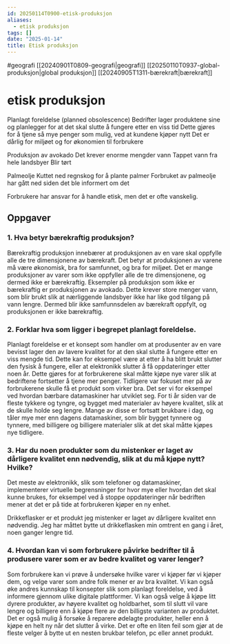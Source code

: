 ```yaml
---
id: 20250114T0900-etisk-produksjon
aliases:
  - etisk produksjon
tags: []
date: "2025-01-14"
title: Etisk produksjon
---
```


#geografi [[20240901T0809-geografi|geografi]] [[20250110T0937-global-produksjon|global produksjon]] [[20240905T1311-bærekraft|bærekraft]]

# etisk produksjon

Planlagt foreldelse (planned obsolescence)
Bedrifter lager produktene sine og planlegger for at det skal slutte å fungere etter en viss tid
Dette gjøres for å tjene så mye penger som mulig, ved at kundene kjøper nytt
Det er dårlig for miljøet og for økonomien til forbrukere

Produksjon av avokado
Det krever enorme mengder vann
Tappet vann fra hele landsbyer
Blir tørt

Palmeolje
Kuttet ned regnskog for å plante palmer
Forbruket av palmeolje har gått ned siden det ble informert om det

Forbrukere har ansvar for å handle etisk, men det er ofte vanskelig.

## Oppgaver

### 1. Hva betyr bærekraftig produksjon?

Bærekraftig produksjon innebærer at produksjonen av en vare skal oppfylle alle de tre dimensjonene av bærekraft. Det betyr at produksjonen av varene må være økonomisk, bra for samfunnet, og bra for miljøet. Det er mange produksjoner av varer som ikke oppfyller alle de tre dimensjonene, og dermed ikke er bærekraftig. Eksempler på produksjon som ikke er bærekraftig er produksjonen av avokado. Dette krever store menger vann, som blir brukt slik at nærliggende landsbyer ikke har like god tilgang på vann lengre. Dermed blir ikke samfunnsdelen av bærekraft oppfylt, og produksjonen er ikke bærekraftig.

### 2. Forklar hva som ligger i begrepet planlagt foreldelse.

Planlagt foreldelse er et konsept som handler om at produsenter av en vare bevisst lager den av lavere kvalitet for at den skal slutte å fungere etter en viss mengde tid. Dette kan for eksempel være at etter å ha blitt brukt slutter den fysisk å fungere, eller at elektronikk slutter å få oppdateringer etter noen år. Dette gjøres for at forbrukerene skal måtte kjøpe nye varer slik at bedriftene fortsetter å tjene mer penger. Tidligere var fokuset mer på av forbrukerene skulle få et produkt som virker bra. Det ser vi for eksempel ved hvordan bærbare datamaskiner har utviklet seg. For ti år siden var de fleste tykkere og tyngre, og bygget med materialer av høyere kvalitet, slik at de skulle holde seg lengre. Mange av disse er fortsatt brukbare i dag, og tåler mye mer enn dagens datamaskiner, som blir bygget tynnere og tynnere, med billigere og billigere materialer slik at det skal måtte kjøpes nye tidligere.

### 3. Har du noen produkter som du mistenker er laget av dårligere kvalitet enn nødvendig, slik at du må kjøpe nytt? Hvilke?

Det meste av elektronikk, slik som telefoner og datamaskiner, implementerer virtuelle begrensninger for hvor mye eller hvordan det skal kunne brukes, for eksempel ved å stoppe oppdateringer når bedriften mener at det er på tide at forbrukeren kjøper en ny enhet.

Drikkeflasker er et produkt jeg mistenker er laget av dårligere kvalitet enn nødvendig. Jeg har måttet bytte ut drikkeflasken min omtrent en gang i året, noen ganger lengre tid.

### 4. Hvordan kan vi som forbrukere påvirke bedrifter til å produsere varer som er av bedre kvalitet og varer lenger?

Som forbrukere kan vi prøve å undersøke hvilke varer vi kjøper før vi kjøper dem, og velge varer som andre folk mener er av bra kvalitet. Vi kan også øke andres kunnskap til konsepter slik som planlagt foreldelse, ved å informere gjennom ulike digitale plattformer. Vi kan også velge å kjøpe litt dyrere produkter, av høyere kvalitet og holdbarhet, som til slutt vil vare lengre og billigere enn å kjøpe flere av den billigste varianten av produktet. Det er også mulig å forsøke å reparere ødelagte produkter, heller enn å kjøpe en helt ny når det slutter å virke. Det er ofte en liten feil som gjør at de fleste velger å bytte ut en nesten brukbar telefon, pc eller annet produkt.
